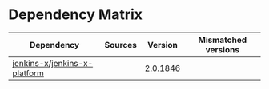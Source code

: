 # Dependency Matrix

Dependency | Sources | Version | Mismatched versions
---------- | ------- | ------- | -------------------
[jenkins-x/jenkins-x-platform](https://github.com/jenkins-x/jenkins-x-platform) |  | [2.0.1846](https://github.com/jenkins-x/jenkins-x-platform/releases/tag/v2.0.1846) | 
